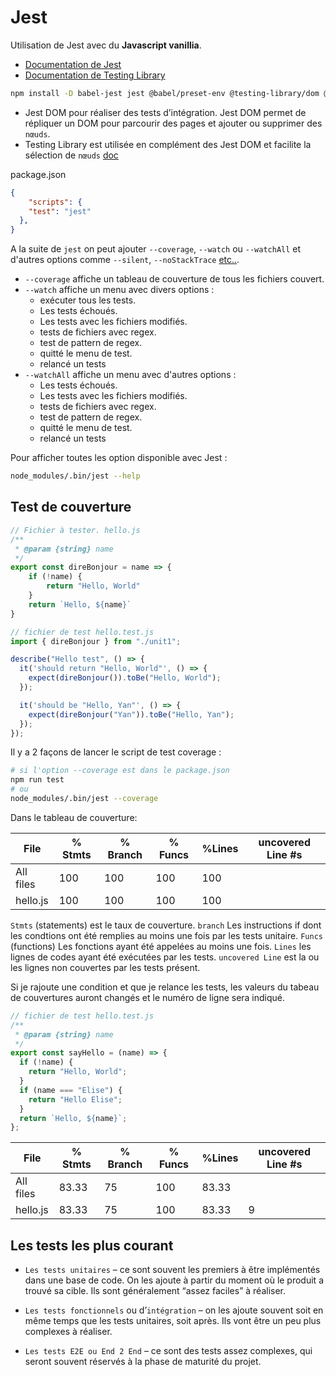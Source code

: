 # Jest

Utilisation de Jest avec du **Javascript vanillia**.

- [Documentation de Jest](https://jestjs.io/fr/docs/getting-started)
- [Documentation  de Testing Library](https://testing-library.com/)

```bash
npm install -D babel-jest jest @babel/preset-env @testing-library/dom @testing-library/jest-dom @testing-library/user-event
```

- Jest DOM pour réaliser des tests d’intégration. Jest DOM permet de répliquer un DOM pour parcourir des pages et ajouter ou supprimer des `nœuds`.
- Testing Library est utilisée en complément des Jest DOM et facilite la sélection de `nœuds` [doc](https://testing-library.com/docs/dom-testing-library/intro/)

package.json

```json
{
    "scripts": {
    "test": "jest"
  },
}
```

A la suite de `jest` on peut ajouter `--coverage`, `--watch` ou `--watchAll` et d'autres options comme `--silent`, `--noStackTrace` [etc..](https://jestjs.io/fr/docs/cli#options).

- `--coverage` affiche un tableau de couverture de tous les fichiers couvert.
- `--watch` affiche un menu avec divers options :
  - exécuter tous les tests.
  - Les tests échoués.
  - Les tests avec les fichiers modifiés.
  - tests de fichiers avec regex.
  - test de pattern de regex.
  - quitté le menu de test.
  - relancé un tests
- `--watchAll` affiche un menu avec d'autres options :
  - Les tests échoués.
  - Les tests avec les fichiers modifiés.
  - tests de fichiers avec regex.
  - test de pattern de regex.
  - quitté le menu de test.
  - relancé un tests

Pour afficher toutes les option disponible avec Jest :

```bash
node_modules/.bin/jest --help
```

## Test de couverture

```Javascript
// Fichier à tester. hello.js
/**
 * @param {string} name 
 */
export const direBonjour = name => {
    if (!name) {
        return "Hello, World"
    }
    return `Hello, ${name}`
}
```

```Javascript
// fichier de test hello.test.js
import { direBonjour } from "./unit1";

describe("Hello test", () => {
  it('should return "Hello, World"', () => {
    expect(direBonjour()).toBe("Hello, World");
  });

  it('should be "Hello, Yan"', () => {
    expect(direBonjour("Yan")).toBe("Hello, Yan");
  });
});
```

Il y a 2 façons de lancer le script de test coverage :

```bash
# si l'option --coverage est dans le package.json
npm run test
# ou
node_modules/.bin/jest --coverage
```

Dans le tableau de couverture:

|File|% Stmts|% Branch|% Funcs| %Lines|uncovered Line #s|
|---|----|----|----|----|----|
|All files|100|100|100|100||
|hello.js|100|100|100|100||

`Stmts` (statements) est le taux de couverture.
`branch` Les instructions if dont les condtions ont été remplies au moins une fois par les tests unitaire.
`Funcs` (functions) Les fonctions ayant été appelées au moins une fois.
`Lines` les lignes de codes ayant été exécutées par les tests.
`uncovered Line` est la ou les lignes non couvertes par les tests présent.

Si je rajoute une condition et que je relance les tests, les valeurs du tabeau de couvertures auront changés et le numéro de ligne sera indiqué.

```javascript
// fichier de test hello.test.js
/**
 * @param {string} name
 */
export const sayHello = (name) => {
  if (!name) {
    return "Hello, World";
  }
  if (name === "Elise") {
    return "Hello Elise";
  }
  return `Hello, ${name}`;
};
```

|File|% Stmts|% Branch|% Funcs| %Lines|uncovered Line #s|
|---|----|----|----|----|----|
|All files|83.33|75|100|83.33||
|hello.js|83.33|75|100|83.33|9|

## Les tests les plus courant

- `Les tests unitaires` – ce sont souvent les premiers à être implémentés dans une base de code. On les ajoute à partir du moment où le produit a trouvé sa cible. Ils sont généralement “assez faciles” à réaliser.

- `Les tests fonctionnels` ou d’`intégration` – on les ajoute souvent soit en même temps que les tests unitaires, soit après. Ils vont être un peu plus complexes à réaliser.

- `Les tests E2E ou End 2 End` – ce sont des tests assez complexes, qui seront souvent réservés à la phase de maturité du projet.
